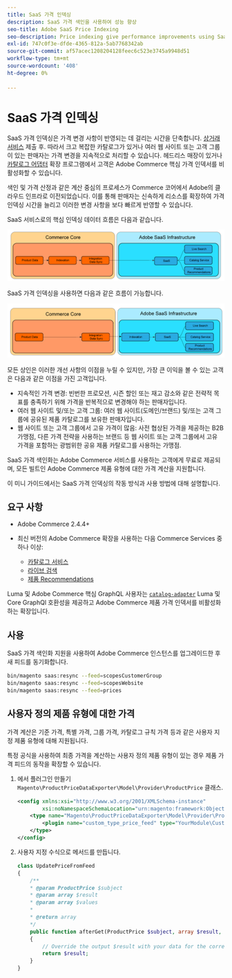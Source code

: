 ```yaml
---
title: SaaS 가격 인덱싱
description: SaaS 가격 색인을 사용하여 성능 향상
seo-title: Adobe SaaS Price Indexing
seo-description: Price indexing give performance improvements using SaaS infrastructure
exl-id: 747c0f3e-dfde-4365-812a-5ab7768342ab
source-git-commit: af57acec1208204128feec6c523e3745a9948d51
workflow-type: tm+mt
source-wordcount: '408'
ht-degree: 0%

---
```


# SaaS 가격 인덱싱

SaaS 가격 인덱싱은 가격 변경 사항이 반영되는 데 걸리는 시간을 단축합니다. [상거래 서비스](../landing/saas.md) 제출 후. 따라서 크고 복잡한 카탈로그가 있거나 여러 웹 사이트 또는 고객 그룹이 있는 판매자는 가격 변경을 지속적으로 처리할 수 있습니다.
헤드리스 매장이 있거나 [카탈로그 어댑터](./catalog-adapter.md) 확장 프로그램에서 고객은 Adobe Commerce 핵심 가격 인덱서를 비활성화할 수 있습니다.

색인 및 가격 산정과 같은 계산 중심의 프로세스가 Commerce 코어에서 Adobe의 클라우드 인프라로 이전되었습니다. 이를 통해 판매자는 신속하게 리소스를 확장하여 가격 인덱싱 시간을 늘리고 이러한 변경 사항을 보다 빠르게 반영할 수 있습니다.

SaaS 서비스로의 핵심 인덱싱 데이터 흐름은 다음과 같습니다.

![기본 데이터 흐름](assets/old_way.png)

SaaS 가격 인덱싱을 사용하면 다음과 같은 흐름이 가능합니다.

![SaaS 가격 인덱싱 데이터 흐름](assets/new_way.png)

모든 상인은 이러한 개선 사항의 이점을 누릴 수 있지만, 가장 큰 이익을 볼 수 있는 고객은 다음과 같은 이점을 가진 고객입니다.

* 지속적인 가격 변경: 빈번한 프로모션, 시즌 할인 또는 재고 감소와 같은 전략적 목표를 충족하기 위해 가격을 반복적으로 변경해야 하는 판매자입니다.
* 여러 웹 사이트 및/또는 고객 그룹: 여러 웹 사이트(도메인/브랜드) 및/또는 고객 그룹에 공유된 제품 카탈로그를 보유한 판매자입니다.
* 웹 사이트 또는 고객 그룹에서 고유 가격이 많음: 사전 협상된 가격을 제공하는 B2B 가맹점, 다른 가격 전략을 사용하는 브랜드 등 웹 사이트 또는 고객 그룹에서 고유 가격을 포함하는 광범위한 공유 제품 카탈로그를 사용하는 가맹점.

SaaS 가격 색인화는 Adobe Commerce 서비스를 사용하는 고객에게 무료로 제공되며, 모든 빌트인 Adobe Commerce 제품 유형에 대한 가격 계산을 지원합니다.

이 미니 가이드에서는 SaaS 가격 인덱싱의 작동 방식과 사용 방법에 대해 설명합니다.

## 요구 사항

* Adobe Commerce 2.4.4+
* 최신 버전의 Adobe Commerce 확장을 사용하는 다음 Commerce Services 중 하나 이상:

   * [카탈로그 서비스](../catalog-service/overview.md)
   * [라이브 검색](../live-search/guide-overview.md)
   * [제품 Recommendations](../product-recommendations/guide-overview.md)

Luma 및 Adobe Commerce 핵심 GraphQL 사용자는 [`catalog-adapter`](catalog-adapter.md) Luma 및 Core GraphQl 호환성을 제공하고 Adobe Commerce 제품 가격 인덱서를 비활성화하는 확장입니다.

## 사용

SaaS 가격 색인화 지원을 사용하여 Adobe Commerce 인스턴스를 업그레이드한 후 새 피드를 동기화합니다.

```bash
bin/magento saas:resync --feed=scopesCustomerGroup
bin/magento saas:resync --feed=scopesWebsite
bin/magento saas:resync --feed=prices
```

## 사용자 정의 제품 유형에 대한 가격

가격 계산은 기준 가격, 특별 가격, 그룹 가격, 카탈로그 규칙 가격 등과 같은 사용자 지정 제품 유형에 대해 지원됩니다.

특정 공식을 사용하여 최종 가격을 계산하는 사용자 정의 제품 유형이 있는 경우 제품 가격 피드의 동작을 확장할 수 있습니다.

1. 에서 플러그인 만들기 `Magento\ProductPriceDataExporter\Model\Provider\ProductPrice` 클래스.

   ```xml
   <config xmlns:xsi="http://www.w3.org/2001/XMLSchema-instance"
           xsi:noNamespaceSchemaLocation="urn:magento:framework:ObjectManager/etc/config.xsd">
       <type name="Magento\ProductPriceDataExporter\Model\Provider\ProductPrice">
           <plugin name="custom_type_price_feed" type="YourModule\CustomProductType\Plugin\UpdatePriceFromFeed" />
       </type>
   </config>
   ```

1. 사용자 지정 수식으로 메서드를 만듭니다.

   ```php
   class UpdatePriceFromFeed
   {
       /**
       * @param ProductPrice $subject
       * @param array $result
       * @param array $values
       *
       * @return array
       */
       public function afterGet(ProductPrice $subject, array $result, array $values) : array
       {
           // Override the output $result with your data for the corresponding products (see original method for details) 
           return $result;
       }
   }
   ```
